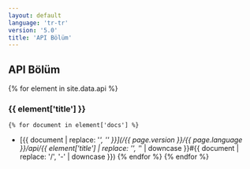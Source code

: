 ```yaml
---
layout: default
language: 'tr-tr'
version: '5.0'
title: 'API Bölüm'
---
```


## API Bölüm
{% for element in site.data.api %}
### {{ element['title'] }}

    {% for document in element['docs'] %}
* [{{ document | replace: '_', '\' }}](/{{ page.version }}/{{ page.language }}/api/{{ element['title'] | replace: '\', '_' | downcase }}#{{ document | replace: '/', '-' | downcase }})
    {% endfor %}
{% endfor %}
